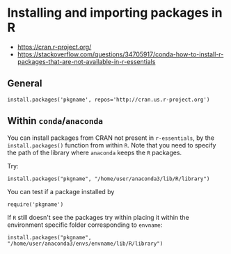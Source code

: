 # Installing and importing packages in R


- https://cran.r-project.org/
- https://stackoverflow.com/questions/34705917/conda-how-to-install-r-packages-that-are-not-available-in-r-essentials


## General

~~~~
install.packages('pkgname', repos='http://cran.us.r-project.org')
~~~~


## Within `conda`/`anaconda`

You can install packages from CRAN not present in `r-essentials`, by the `install.packages()`
function from within `R`.
Note that you need to specify the path of the library where `anaconda` keeps the `R` packages.


Try:

~~~~
install.packages("pkgname", "/home/user/anaconda3/lib/R/library")
~~~~


You can test if a package installed by

~~~~
require('pkgname')
~~~~

If `R` still doesn't see the packages try within placing it within the environment specific folder corresponding to `envname`:

~~~~
install.packages("pkgname", "/home/user/anaconda3/envs/envname/lib/R/library")
~~~~
